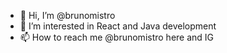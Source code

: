 - 👋 Hi, I’m @brunomistro
- 👀 I’m interested in React and Java development
- 📫 How to reach me @brunomistro here and IG

<!---
brunomistro/brunomistro is a ✨ special ✨ repository because its `README.md` (this file) appears on your GitHub profile.
You can click the Preview link to take a look at your changes.
--->
